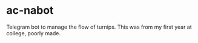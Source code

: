 # ac-nabot
Telegram bot to manage the flow of turnips. This was from my first year at college,
poorly made.

